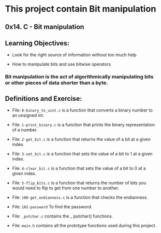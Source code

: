# This project contain Bit manipulation

## 0x14. C - Bit manipulation

## Learning Objectives:

- Look for the right source of information without too much help

- How to manipulate bits and use bitwise operators

### Bit manipulation is the act of algorithmically manipulating bits or other pieces of data shorter than a byte.

## Definitions and Exercise:

- File: `0-binary_to_uint.c` is a function that converts a binary number to an unsigned int.

- File: `1-print_binary.c` is a function that prints the binary representation of a number.

- File: `2-get_bit.c` is a function that returns the value of a bit at a given index.

- File: `3-set_bit.c` is a function that sets the value of a bit to 1 at a given index.

- File: `4-clear_bit.c` is a function that sets the value of a bit to 0 at a given index.

- File: `5-flip_bits.c` is a function that returns the number of bits you would need to flip to get from one number to another.

- File: `100-get_endianness.c` is a function that checks the endianness.

- File: `101-password` To find the password.

- File: `_putchar.c` contains the _ putchar() functions.

- File: `main.h` contains all the prototype functions used during this project.
